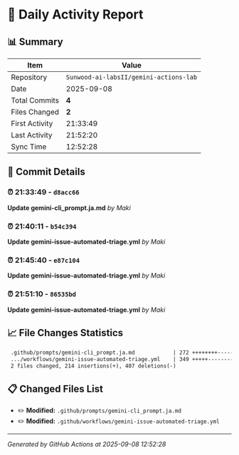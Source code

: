 # 📅 Daily Activity Report

## 📊 Summary
| Item | Value |
|------|-------|
| Repository | `Sunwood-ai-labsII/gemini-actions-lab` |
| Date | 2025-09-08 |
| Total Commits | **4** |
| Files Changed | **2** |
| First Activity | 21:33:49 |
| Last Activity | 21:52:20 |
| Sync Time | 12:52:28 |

## 📝 Commit Details

### ⏰ 21:33:49 - `d8acc66`
**Update gemini-cli_prompt.ja.md**
*by Maki*

### ⏰ 21:40:11 - `b54c394`
**Update gemini-issue-automated-triage.yml**
*by Maki*

### ⏰ 21:45:40 - `e87c104`
**Update gemini-issue-automated-triage.yml**
*by Maki*

### ⏰ 21:51:10 - `86535bd`
**Update gemini-issue-automated-triage.yml**
*by Maki*

## 📈 File Changes Statistics

```diff
 .github/prompts/gemini-cli_prompt.ja.md            | 272 ++++++++--------
 .../workflows/gemini-issue-automated-triage.yml    | 349 +++++----------------
 2 files changed, 214 insertions(+), 407 deletions(-)
```

## 📋 Changed Files List

- ✏️ **Modified:** `.github/prompts/gemini-cli_prompt.ja.md`
- ✏️ **Modified:** `.github/workflows/gemini-issue-automated-triage.yml`

---
*Generated by GitHub Actions at 2025-09-08 12:52:28*
